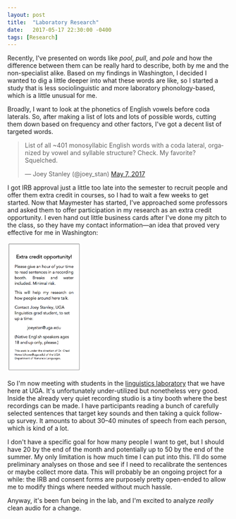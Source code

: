 ```yaml
---
layout: post
title:  "Laboratory Research"
date:   2017-05-17 22:30:00 -0400
tags: [Research]
---
```


Recently, I've presented on words like <i>pool</i>, <i>pull</i>, and <i>pole</i> and how the difference between them can be really hard to describe, both by me and the non-specialist alike. Based on my findings in Washington, I decided I wanted to dig a little deeper into what these words are like, so I started a study that is less sociolinguistic and more laboratory phonology-based, which is a little unusual for me. 

Broadly, I want to look at the phonetics of English vowels before coda laterals. So, after making a list of lots and lots of possible words, cutting them down based on frequency and other factors, I've got a decent list of targeted words.

<blockquote class="twitter-tweet" data-lang="en"><p lang="en" dir="ltr">List of all ~401 monosyllabic English words with a coda lateral, organized by vowel and syllable structure? Check. My favorite? Squelched.</p>&mdash; Joey Stanley (@joey_stan) <a href="https://twitter.com/joey_stan/status/861032509534031873">May 7, 2017</a></blockquote> <script async src="//platform.twitter.com/widgets.js" charset="utf-8"></script>

I got IRB approval just a little too late into the semester to recruit people and offer them extra credit in courses, so I had to wait a few weeks to get started. Now that Maymester has started, I've approached some professors and asked them to offer participation in my research as an extra credit opportunity. I even hand out little business cards after I've done my pitch to the class, so they have my contact information—an idea that proved very effective for me in Washington:

<img src="/images/businesscard.png" alt="Recruitment business card" style="width: 12em;"/>

So I'm now meeting with students in the [linguistics laboratory](http://research.franklin.uga.edu/linglab/) that we have here at UGA. It's unfortunately under-utilized but nonetheless very good. Inside the already very quiet recording studio is a tiny booth where the best recordings can be made. I have participants reading a bunch of carefully selected sentences that target key sounds and then taking a quick follow-up survey. It amounts to about 30–40 minutes of speech from each person, which is kind of a lot. 

I don't have a specific goal for how many people I want to get, but I should have 20 by the end of the month and potentially up to 50 by the end of the summer. My only limitation is how much time I can put into this. I'll do some preliminary analyses on those and see if I need to recalibrate the sentences or maybe collect more data. This will probably be an ongoing project for a while: the IRB and consent forms are purposely pretty open-ended to allow me to modify things where needed without much hassle. 

Anyway, it's been fun being in the lab, and I'm excited to analyze *really* clean audio for a change. 